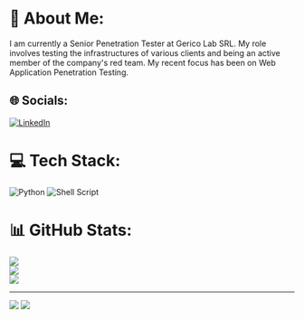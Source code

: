 # 💫 About Me:
I am currently a Senior Penetration Tester at Gerico Lab SRL. My role involves testing the infrastructures of various clients and being an active member of the company's red team.  My recent focus has been on Web Application Penetration Testing.


## 🌐 Socials:
[![LinkedIn](https://img.shields.io/badge/LinkedIn-%230077B5.svg?logo=linkedin&logoColor=white)](https://linkedin.com/in/liviudaraban) 

# 💻 Tech Stack:
![Python](https://img.shields.io/badge/python-3670A0?style=for-the-badge&logo=python&logoColor=ffdd54) ![Shell Script](https://img.shields.io/badge/shell_script-%23121011.svg?style=for-the-badge&logo=gnu-bash&logoColor=white)
# 📊 GitHub Stats:
![](https://github-readme-stats.vercel.app/api?username=d0lf1&theme=dark&hide_border=false&include_all_commits=false&count_private=false)<br/>
![](https://github-readme-streak-stats.herokuapp.com/?user=d0lf1&theme=dark&hide_border=false)<br/>
![](https://github-readme-stats.vercel.app/api/top-langs/?username=d0lf1&theme=dark&hide_border=false&include_all_commits=false&count_private=false&layout=compact)

---
[![](https://visitcount.itsvg.in/api?id=d0lf1&icon=0&color=0)](https://visitcount.itsvg.in)
<a href="https://visitcount.itsvg.in">
  <img src="https://visitcount.itsvg.in/api?id=d0lf1&label=Profile%20Views&icon=6&pretty=false" />
</a>
<!-- Proudly created with GPRM ( https://gprm.itsvg.in ) -->
